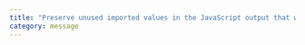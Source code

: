 ```yaml
---
title: "Preserve unused imported values in the JavaScript output that would otherwise be removed."
category: message
---
```

